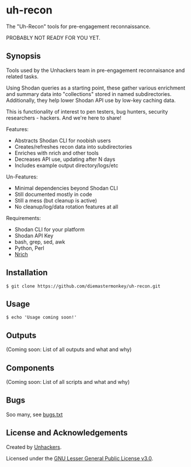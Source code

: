 # uh-recon

The "Uh-Recon" tools for pre-engagement reconnaissance. 

PROBABLY NOT READY FOR YOU YET.

## Synopsis
Tools used by the Unhackers team in pre-engagement reconnaisance and related tasks. 

Using Shodan  queries as a starting point, these gather various enrichment 
and summary data into "collections" stored in named subdirectories.
Additionally, they help lower Shodan API use by low-key caching data.

This is functionality of interest to pen testers, bug hunters, security researchers - hackers. 
And we're here to share!

Features:
* Abstracts Shodan CLI for noobish users
* Creates/refreshes recon data into subdirectories
* Enriches with nrich and other tools
* Decreases API use, updating after N days
* Includes example output directory/logs/etc

Un-Features:
* Minimal dependencies beyond Shodan CLI
* Still documented mostly in code
* Still a mess (but cleanup is active)
* No cleanup/log/data rotation features at all

Requirements:
* Shodan CLI for your platform
* Shodan API Key
* bash, grep, sed, awk
* Python, Perl
* [Nrich](https://gitlab.com/shodan-public/nrich)

## Installation

```console
$ git clone https://github.com/diemastermonkey/uh-recon.git
```

## Usage

```console
$ echo 'Usage coming soon!'
```

## Outputs
(Coming soon: List of all outputs and what and why)

## Components
(Coming soon: List of all scripts and what and why)

## Bugs
Soo many, see [bugs.txt](https://github.com/diemastermonkey/uh-recon/blob/main/bugs.txt)

## License and Acknowledgements

Created by [Unhackers](https://unhackers.net/).

Licensed under the [GNU Lesser General Public License v3.0](LICENSE).
